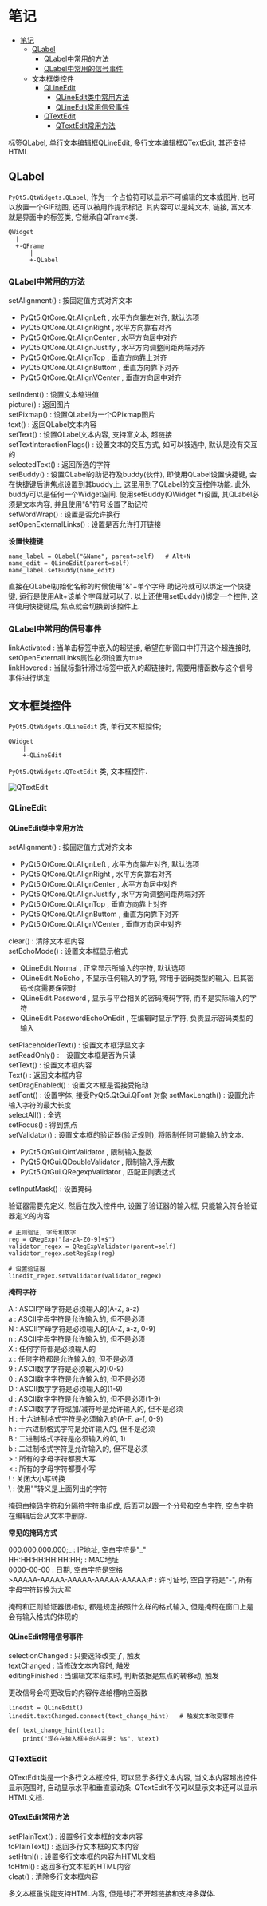 # 笔记

<!-- TOC -->

- [笔记](#笔记)
    - [QLabel](#qlabel)
        - [QLabel中常用的方法](#qlabel中常用的方法)
        - [QLabel中常用的信号事件](#qlabel中常用的信号事件)
    - [文本框类控件](#文本框类控件)
        - [QLineEdit](#qlineedit)
            - [QLineEdit类中常用方法](#qlineedit类中常用方法)
            - [QLineEdit常用信号事件](#qlineedit常用信号事件)
        - [QTextEdit](#qtextedit)
            - [QTextEdit常用方法](#qtextedit常用方法)

<!-- /TOC -->

标签QLabel, 单行文本编辑框QLineEdit, 多行文本编辑框QTextEdit, 其还支持HTML

## QLabel

`PyQt5.QtWidgets.QLabel`, 作为一个占位符可以显示不可编辑的文本或图片, 也可以放置一个GIF动图, 还可以被用作提示标记. 其内容可以是纯文本, 链接, 富文本. 就是界面中的标签类, 它继承自QFrame类.

    QWidget
      |
      +-QFrame
          |
          +-QLabel

### QLabel中常用的方法

setAlignment() : 按固定值方式对齐文本
  + PyQt5.QtCore.Qt.AlignLeft , 水平方向靠左对齐, 默认选项
  + PyQt5.QtCore.Qt.AlignRight , 水平方向靠右对齐
  + PyQt5.QtCore.Qt.AlignCenter , 水平方向居中对齐
  + PyQt5.QtCore.Qt.AlignJustify , 水平方向调整间距两端对齐
  + PyQt5.QtCore.Qt.AlignTop , 垂直方向靠上对齐
  + PyQt5.QtCore.Qt.AlignButtom , 垂直方向靠下对齐
  + PyQt5.QtCore.Qt.AlignVCenter , 垂直方向居中对齐

setIndent() : 设置文本缩进值  
picture() : 返回图片  
setPixmap() : 设置QLabel为一个QPixmap图片  
text() : 返回QLabel文本内容  
setText() : 设置QLabel文本内容, 支持富文本, 超链接  
setTextInteractionFlags() : 设置文本的交互方式, 如可以被选中, 默认是没有交互的  
selectedText() : 返回所选的字符  
setBuddy() : 设置QLabel的助记符及buddy(伙伴), 即使用QLabel设置快捷键, 会在快捷键后讲焦点设置到其buddy上, 这里用到了QLabel的交互控件功能. 此外, buddy可以是任何一个Widget空间. 使用setBuddy(QWidget *)设置, 其QLabel必须是文本内容, 并且使用"&"符号设置了助记符  
setWordWrap() : 设置是否允许换行  
setOpenExternalLinks() : 设置是否允许打开链接

**设置快捷键**

    name_label = QLabel("&Name", parent=self)   # Alt+N
    name_edit = QLineEdit(parent=self)
    name_label.setBuddy(name_edit)

直接在QLabel初始化名称的时候使用"&"+单个字母 助记符就可以绑定一个快捷键, 运行是使用Alt+该单个字母就可以了. 以上还使用setBuddy()绑定一个控件, 这样使用快捷键后, 焦点就会切换到该控件上.

### QLabel中常用的信号事件

linkActivated : 当单击标签中嵌入的超链接, 希望在新窗口中打开这个超连接时, setOpenExternalLinks属性必须设置为true  
linkHovered : 当鼠标指针滑过标签中嵌入的超链接时, 需要用槽函数与这个信号事件进行绑定

## 文本框类控件

`PyQt5.QtWidgets.QLineEdit` 类, 单行文本框控件; 

    QWidget
        |
        +-QLineEdit

`PyQt5.QtWidgets.QTextEdit` 类, 文本框控件.

![QTextEdit](./img/2-1-QTextEdit.png)

### QLineEdit

#### QLineEdit类中常用方法

setAlignment() : 按固定值方式对齐文本
  + PyQt5.QtCore.Qt.AlignLeft , 水平方向靠左对齐, 默认选项
  + PyQt5.QtCore.Qt.AlignRight , 水平方向靠右对齐
  + PyQt5.QtCore.Qt.AlignCenter , 水平方向居中对齐
  + PyQt5.QtCore.Qt.AlignJustify , 水平方向调整间距两端对齐
  + PyQt5.QtCore.Qt.AlignTop , 垂直方向靠上对齐
  + PyQt5.QtCore.Qt.AlignButtom , 垂直方向靠下对齐
  + PyQt5.QtCore.Qt.AlignVCenter , 垂直方向居中对齐

clear() : 清除文本框内容  
setEchoMode() : 设置文本框显示格式  
  + QLineEdit.Normal , 正常显示所输入的字符, 默认选项
  + OLineEdit.NoEcho , 不显示任何输入的字符, 常用于密码类型的输入, 且其密码长度需要保密时
  + QLineEdit.Password , 显示与平台相关的密码掩码字符, 而不是实际输入的字符
  + QLineEdit.PasswordEchoOnEdit , 在编辑时显示字符, 负责显示密码类型的输入

setPlaceholderText() : 设置文本框浮显文字  
setReadOnly() :　设置文本框是否为只读  
setText() : 设置文本框内容  
Text() : 返回文本框内容  
setDragEnabled() : 设置文本框是否接受拖动  
setFont() : 设置字体, 接受PyQt5.QtGui.QFont 对象
setMaxLength() : 设置允许输入字符的最大长度  
selectAll() : 全选  
setFocus() : 得到焦点  
setValidator() : 设置文本框的验证器(验证规则), 将限制任何可能输入的文本.
  + PyQt5.QtGui.QintValidator , 限制输入整数
  + PyQt5.QtGui.QDoubleValidator , 限制输入浮点数
  + PyQt5.QtGui.QRegexpValidator , 匹配正则表达式

setInputMask() : 设置掩码  

验证器需要先定义, 然后在放入控件中, 设置了验证器的输入框, 只能输入符合验证器定义的内容

    # 正则验证, 字母和数字
    reg = QRegExp("[a-zA-Z0-9]+$")
    validator_regex = QRegExpValidator(parent=self)
    validator_regex.setRegExp(reg)

    # 设置验证器
    linedit_regex.setValidator(validator_regex)

**掩码字符**

A : ASCII字母字符是必须输入的(A-Z, a-z)  
a : ASCII字母字符是允许输入的, 但不是必须  
N : ASCII字母字符是必须输入的(A-Z, a-z, 0-9)  
n : ASCII字母字符是允许输入的, 但不是必须  
X : 任何字符都是必须输入的  
x : 任何字符都是允许输入的, 但不是必须  
9 : ASCII数字字符是必须输入的(0-9)  
0 : ASCII数字字符是允许输入的, 但不是必须  
D : ASCII数字字符是必须输入的(1-9)  
d : ASCII数字字符是允许输入的, 但不是必须(1-9)  
\# : ASCII数字字符或加/减符号是允许输入的, 但不是必须  
H : 十六进制格式字符是必须输入的(A-F, a-f, 0-9)  
h : 十六进制格式字符是允许输入的, 但不是必须  
B : 二进制格式字符是必须输入的(0, 1)  
b : 二进制格式字符是允许输入的, 但不是必须  
\> : 所有的字母字符都要大写  
< : 所有的字母字符都要小写  
! : 关闭大小写转换  
\ : 使用"\"转义是上面列出的字符

掩码由掩码字符和分隔符字符串组成, 后面可以跟一个分号和空白字符, 空白字符在编辑后会从文本中删除.

**常见的掩码方式**

000.000.000.000;_ : IP地址, 空白字符是"_"  
HH:HH:HH:HH:HH:HH; : MAC地址  
0000-00-00  : 日期, 空白字符是空格  
\>AAAAA-AAAAA-AAAAA-AAAAA-AAAAA;# : 许可证号, 空白字符是"-", 所有字母字符转换为大写

掩码和正则验证器很相似, 都是规定按照什么样的格式输入, 但是掩码在窗口上是会有输入格式的体现的

#### QLineEdit常用信号事件

selectionChanged : 只要选择改变了, 触发  
textChanged : 当修改文本内容时, 触发  
editingFinished : 当编辑文本结束时, 判断依据是焦点的转移动, 触发

更改信号会将更改后的内容传递给槽响应函数

    linedit = QLineEdit()
    linedit.textChanged.connect(text_change_hint)   # 触发文本改变事件

    def text_change_hint(text):
        print("现在在输入框中的内容是: %s", %text)

### QTextEdit

QTextEdit类是一个多行文本框控件, 可以显示多行文本内容, 当文本内容超出控件显示范围时, 自动显示水平和垂直滚动条. QTextEdit不仅可以显示文本还可以显示HTML文档.

#### QTextEdit常用方法

setPlainText() : 设置多行文本框的文本内容  
toPlainText() : 返回多行文本框的文本内容  
setHtml() : 设置多行文本框的内容为HTML文档  
toHtml() : 返回多行文本框的HTML内容  
cleat() : 清除多行文本框内容

多文本框虽说能支持HTML内容, 但是却打不开超链接和支持多媒体.
